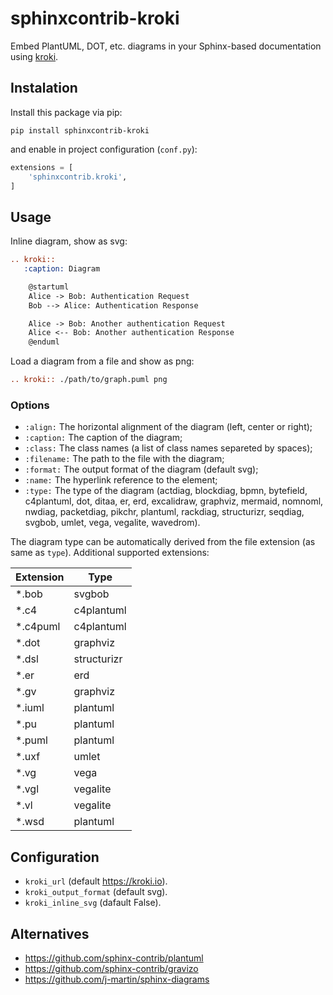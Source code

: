sphinxcontrib-kroki
===================

Embed PlantUML, DOT, etc. diagrams in your Sphinx-based documentation using
[kroki](https://kroki.io/).

Instalation
-----------

Install this package via pip:

```shell script
pip install sphinxcontrib-kroki
```

and enable in project configuration (`conf.py`):

```python
extensions = [
    'sphinxcontrib.kroki',
]
```

Usage
-----

Inline diagram, show as svg:

```rest
.. kroki::
   :caption: Diagram

    @startuml
    Alice -> Bob: Authentication Request
    Bob --> Alice: Authentication Response

    Alice -> Bob: Another authentication Request
    Alice <-- Bob: Another authentication Response
    @enduml
```

Load a diagram from a file and show as png:

```rest
.. kroki:: ./path/to/graph.puml png
```

### Options

- `:align:` The horizontal alignment of the diagram (left, center or right);
- `:caption:` The caption of the diagram;
- `:class:` The class names (a list of class names separeted by spaces);
- `:filename:` The path to the file with the diagram;
- `:format:` The output format of the diagram (default svg);
- `:name:` The hyperlink reference to the element;
- `:type:` The type of the diagram (actdiag, blockdiag, bpmn, bytefield,
  c4plantuml, dot, ditaa, er, erd, excalidraw, graphviz, mermaid, nomnoml,
  nwdiag, packetdiag, pikchr, plantuml, rackdiag, structurizr, seqdiag,
  svgbob, umlet, vega, vegalite, wavedrom).

The diagram type can be automatically derived from the file extension (as same as `type`).
Additional supported extensions:

Extension  | Type
---------- | ----
*.bob      | svgbob
*.c4       | c4plantuml
*.c4puml   | c4plantuml
*.dot      | graphviz
*.dsl      | structurizr
*.er       | erd
*.gv       | graphviz
*.iuml     | plantuml
*.pu       | plantuml
*.puml     | plantuml
*.uxf      | umlet
*.vg       | vega
*.vgl      | vegalite
*.vl       | vegalite
*.wsd      | plantuml

Configuration
-------------

- `kroki_url` (default https://kroki.io).
- `kroki_output_format` (default svg).
- `kroki_inline_svg` (dafault False).

Alternatives
------------

- https://github.com/sphinx-contrib/plantuml
- https://github.com/sphinx-contrib/gravizo
- https://github.com/j-martin/sphinx-diagrams

